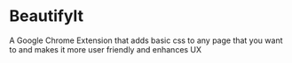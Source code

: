 # BeautifyIt
A Google Chrome Extension that adds basic css to any page that you want to and makes it more user friendly and enhances UX
